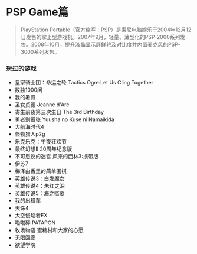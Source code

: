 # PSP Game篇  
>PlayStation Portable（官方缩写：PSP）是索尼电脑娱乐于2004年12月12日发售的掌上型游戏机。2007年9月，轻量、薄型化的PSP-2000系列发售。2008年10月，提升液晶显示屏鲜艳及对比度并内置麦克风的PSP-3000系列发售。

### 玩过的游戏    
- 皇家骑士团：命运之轮 Tactics Ogre:Let Us Cling Together
- 数独1000问
- 我的暑假
- 圣女贞德 Jeanne d'Arc
- 寄生前夜第三次生日	The 3rd Birthday
- 勇者别嚣张 Yuusha no Kuse ni Namaikida
- 大航海时代4
- 怪物猎人p2g
- 乐克乐克：午夜狂欢节
- 最终幻想II 20周年纪念版
- 不可思议的迷宫 风来的西林3:携带版
- 伊苏7
- 梅泽由香里的简单围棋
- 英雄传说3：白发魔女
- 英雄传说4：朱红之泪
- 英雄传说5：海之槛歌
- 我的出租车
- 天诛4
- 太空侵略者EX
- 啪嗒砰 PATAPON
- 牧场物语 蜜糖村和大家的心愿
- 无限回廊
- 欲望学院
